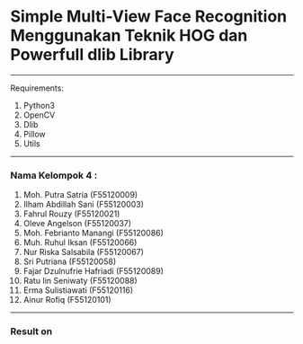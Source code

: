 # Simple Multi-View Face Recognition Menggunakan Teknik HOG dan Powerfull dlib Library
<hr>

Requirements:
1. Python3
2. OpenCV
3. Dlib
4. Pillow
5. Utils
<hr>

### Nama Kelompok 4 :
1) Moh. Putra Satria (F55120009) 
2) Ilham Abdillah Sani (F55120003) 
3) Fahrul Rouzy (F55120021) 
4) Oleve Angelson (F55120037) 
5) Moh. Febrianto Manangi (F55120086) 
6) Muh. Ruhul Iksan (F55120066) 
7) Nur Riska Salsabila (F55120067) 
8) Sri Putriana (F55120058) 
9) Fajar Dzulnufrie Hafriadi (F55120089) 
10) Ratu Iin Seniwaty (F55120088) 
11) Erma Sulistiawati (F55120116) 
12) Ainur Rofiq (F55120101)

<hr>

### Result on <a href="youtu.be/ubRumcFOTIg">
